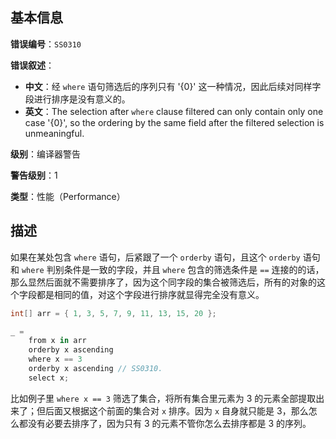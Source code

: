 ## 基本信息

**错误编号**：`SS0310`

**错误叙述**：

* **中文**：经 `where` 语句筛选后的序列只有 '{0}' 这一种情况，因此后续对同样字段进行排序是没有意义的。
* **英文**：The selection after `where` clause filtered can only contain only one case '{0}', so the ordering by the same field after the filtered selection is unmeaningful.

**级别**：编译器警告

**警告级别**：1

**类型**：性能（Performance）

## 描述

如果在某处包含 `where` 语句，后紧跟了一个 `orderby` 语句，且这个 `orderby` 语句和 `where` 判别条件是一致的字段，并且 `where` 包含的筛选条件是 `==` 连接的的话，那么显然后面就不需要排序了，因为这个同字段的集合被筛选后，所有的对象的这个字段都是相同的值，对这个字段进行排序就显得完全没有意义。

```csharp
int[] arr = { 1, 3, 5, 7, 9, 11, 13, 15, 20 };

_ =
    from x in arr
    orderby x ascending
    where x == 3
    orderby x ascending // SS0310.
    select x;
```

比如例子里 `where x == 3` 筛选了集合，将所有集合里元素为 3 的元素全部提取出来了；但后面又根据这个前面的集合对 `x` 排序。因为 `x` 自身就只能是 3，那么怎么都没有必要去排序了，因为只有 3 的元素不管你怎么去排序都是 3 的序列。

